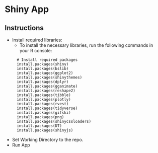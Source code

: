 # Shiny App

## Instructions

- Install required libraries:
  - To install the necessary libraries, run the following commands in your R console:
  ```
    # Install required packages
    install.packages(shiny)
    install.packages(bslib)
    install.packages(ggplot2)
    install.packages(shinythemes)
    install.packages(dplyr)
    install.packages(gganimate)
    install.packages(reshape2)
    install.packages(tibble)
    install.packages(plotly)
    install.packages(rvest)
    install.packages(tidyverse)
    install.packages(gifski)
    install.packages(png)
    install.packages(shinycssloaders)
    install.packages(DT)
    install.packages(shinyjs)
- Set Working Directory to the repo.
- Run App

